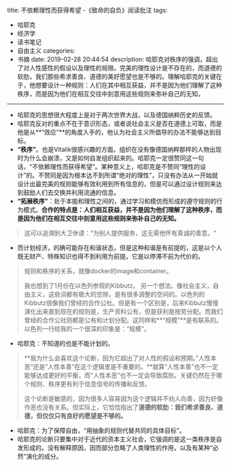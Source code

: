 title: 不依赖理性而获得希望 -《致命的自负》阅读批注
tags:
  - 哈耶克
  - 经济学
  - 读书笔记
  - 自由主义
categories:
  - 书摘
date: 2019-02-28 20:44:54
description: 哈耶克对秩序的强调，超出了对人性感性的假设以及理性的局限。完美的理性设计是不存在的，而道德的软肋，我们那些希求善良、道德的美好愿望也是不够的。理解哈耶克的关键在于，他想要设计一种规则：人们在其中相互获益，并不是因为他们理解了这种秩序，而是因为他们在相互交往中刻意用这些规则来弥补自己的无知。
---

- 哈耶克的思想很大程度上是对于两次世界大战，以及德国纳粹历史的反馈。
- 哈耶克反对的重点不在于意识形态，或者说社会主义是否在道德上可取，而是他是从**“效应”**的角度入手的，他认为社会主义所倡导的办法不能够达到目标。
- **“秩序”**。也是Vitalik很感兴趣的方面。组织在没有像德国纳粹那样的人物出现时为什么会崩溃，又是如何自发组织起来的。哈耶克一定很赞同这一句话，“不依赖理性而获得希望”。某种意义上，哈耶克是不赞同“理性的设计”的。不赞同是因为根本达不到所谓“绝对的理性”，只没有办法从一开始就设计出最完美的规则能够有效利用到所有信息的，但是可以通过设计规则来达到鼓励人们去交换并利用流通的信息。
- **“拓展秩序”**：处于本能和理性之间的，通过学习和模仿而形成的遵守规则的行为模式。**合作的特点是：人们相互获益，并不是因为他们理解了这种秩序，而是因为他们在相互交往中刻意用这些规则来弥补自己的无知。**
> 这可以追溯到大卫休谟：“为别人提供服务，这无需他怀有真诚的善意。“
- 而计划经济，的确可能存在和谐状态，但是这种和谐是有前提的，这是以个人既无财产、特殊知识也得不到利用为前提。它是以停滞不前为代价的。
> 规则和秩序的关系，就像docker的image和container。
>  
> 我也想到了1月份在以色列参观的Kibbutz。
> 另一个想法。像社会主义，自由主义，这些词都有极大的空隙，是有很多调整的空间的。以色列的Kibbutz很像我们曾经的合作公社。但是有一个区别是，后来Kibbutz慢慢演化出来直到现在的规则是，生产资料公有，但是获利是按劳分配。而我们曾经的合作公社则都是公有和计划分配。这同样和**“规模”**是有联系的。
> 以色列一行给我的一个很深的印象是：“规模”。
- 哈耶克：不知道的也是不能计划的。
> **我为什么会喜欢这个论断，因为它超出了对人性的假设和预期。”人性本恶“还是”人性本善“在这个逻辑里是不重要的。**就算“人性本善”也不一定能够达成更好的平衡，而“人性本恶”也不一定会导致腐败。关键仍然在于哪个规则、秩序更有利于信息信号的传播和反馈。
>  
> 这个论断是敏感的，因为很多人容易因为这个逻辑并不劝人向善，因为好像作恶也没有关系。但实际上，它恰恰指出了**道德的软肋：我们希求善良、道德，但仅仅只有良好的愿望是不够的。**
- 哈耶克：为了保障自由，“用抽象的规则代替共同的具体目标”。
- 哈耶克的论断只要集中对于近代的资本主义社会，它强调的是这一类秩序是自发形成的。没有解释原因，因而部分忽略了人类理性的作用，以及有某种“必然”演化的成分。